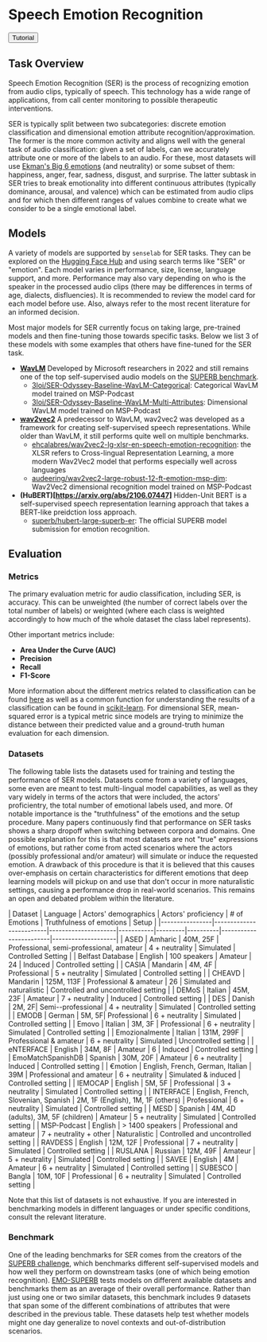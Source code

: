 # Speech Emotion Recognition


<button class="tutorial-button" onclick="window.location.href='https://github.com/sensein/senselab/blob/main/tutorials/audio/speech_emotion_recognition.ipynb'">Tutorial</button>


## Task Overview
Speech Emotion Recognition (SER) is the process of recognizing emotion from audio clips, typically of speech. This technology has a wide range of applications, from call center monitoring to possible therapeutic interventions.

SER is typically split between two subcategories: discrete emotion classification and dimensional emotion attribute recognition/approximation. The former is the more common activity and aligns well with the general task of audio classification: given a set of labels, can we accurately attribute one or more of the labels to an audio. For these, most datasets will use [Ekman's Big 6 emotions](https://www.paulekman.com/universal-emotions/) (and neutrality) or some subset of them: happiness, anger, fear, sadness, disgust, and surprise. The latter subtask in SER tries to break emotionality into different continuous attributes (typically dominance, arousal, and valence) which can be estimated from audio clips and for which then different ranges of values combine to create what we consider to be a single emotional label.


## Models
A variety of models are supported by ```senselab``` for SER tasks. They can be explored on the [Hugging Face Hub](https://huggingface.co/models?pipeline_tag=audio-classification&library=transformers&sort=downloadss) and using search terms like "SER" or "emotion". Each model varies in performance, size, license, language support, and more. Performance may also vary depending on who is the speaker in the processed audio clips (there may be differences in terms of age, dialects, disfluencies). It is recommended to review the model card for each model before use. Also, always refer to the most recent literature for an informed decision.

Most major models for SER currently focus on taking large, pre-trained models and then fine-tuning those towards specific tasks. Below we list 3 of these models with some examples that others have fine-tuned for the SER task.

- **[WavLM](https://arxiv.org/abs/2110.13900)**
Developed by Microsoft researchers in 2022 and still remains one of the top self-supervised audio models on the [SUPERB benchmark](https://superbbenchmark.github.io/#/).
  - [3loi/SER-Odyssey-Baseline-WavLM-Categorical](https://huggingface.co/3loi/SER-Odyssey-Baseline-WavLM-Categorical): Categorical WavLM model trained on MSP-Podcast
  - [3loi/SER-Odyssey-Baseline-WavLM-Multi-Attributes](https://huggingface.co/3loi/SER-Odyssey-Baseline-WavLM-Multi-Attributes): Dimensional WavLM model trained on MSP-Podcast
- **[wav2vec2](https://arxiv.org/abs/2006.11477)**
A predecessor to WavLM, wav2vec2 was developed as a framework for creating self-supervised speech representations. While older than WavLM, it still performs quite well on multiple benchmarks.
  - [ehcalabres/wav2vec2-lg-xlsr-en-speech-emotion-recognition](https://huggingface.co/ehcalabres/wav2vec2-lg-xlsr-en-speech-emotion-recognition): the XLSR refers to Cross-lingual Representation Learning, a more modern Wav2Vec2 model that performs especially well across languages
  - [audeering/wav2vec2-large-robust-12-ft-emotion-msp-dim](https://huggingface.co/audeering/wav2vec2-large-robust-12-ft-emotion-msp-dim): Wav2Vec2 dimensional recognition model trained on MSP-Podcast
- **(HuBERT)[https://arxiv.org/abs/2106.07447]**
Hidden-Unit BERT is a self-supervised speech representation learning approach that takes a BERT-like preidction loss approach.
  - [superb/hubert-large-superb-er](https://huggingface.co/superb/hubert-large-superb-er): The official SUPERB model submission for emotion recognition.


## Evaluation
### Metrics
The primary evaluation metric for audio classification, including SER, is accuracy. This can be unweighted (the number of correct labels over the total number of labels) or weighted (where each class is weighted accordingly to how much of the whole dataset the class label represents).

Other important metrics include:
- **Area Under the Curve (AUC)**
- **Precision**
- **Recall**
- **F1-Score**

More information about the different metrics related to classification can be found [here](https://developers.google.com/machine-learning/crash-course/classification/accuracy-precision-recall) as well as a common function for understanding the results of a classification can be found in [scikit-learn](https://scikit-learn.org/1.5/modules/generated/sklearn.metrics.classification_report.html). For dimensional SER, mean-squared error is a typical metric since models are trying to minimize the distance between their predicted value and a ground-truth human evaluation for each dimension.


### Datasets
The following table lists the datasets used for training and testing the performance of SER models. Datasets come from a variety of languages, some even are meant to test multi-lingual model capabilities, as well as they vary widely in terms of the actors that were included, the actors' proficientry, the total number of emotional labels used, and more. Of notable importance is the "truthfulness" of the emotions and the setup procedure. Many papers continuously find that performance on SER tasks shows a sharp dropoff when switching between corpora and domains. One possible explanation for this is that most datasets are not "true" expressions of emotions, but rather come from acted scenarios where the actors (possibly professional and/or amateur) will simulate or induce the requested emotion. A drawback of this procedure is that it is believed that this causes over-emphasis on certain characteristics for different emotions that deep learning models will pickup on and use that don't occur in more naturalistic settings, causing a performance drop in real-world scenarios. This remains an open and debated problem within the literature.

| Dataset        | Language                  | Actors' demographics  | Actors' proficiency | # of Emotions | Truthfulness of emotions         | Setup |
|----------------|-------------------------|---------------------|-----------|---------|----------|------------------------|--------------------|
| ASED    | Amharic               | 40M, 25F            | Professional, semi-professional, amateur       | 4 + neutrality   | Simulated              | Controlled Setting         |
| Belfast Database | English               | 100 speakers            | Amateur      | 24      | Induced      | Controlled setting            |
| CASIA      | Mandarin     | 4M, 4F             | Professional       | 5 + neutrality       | Simulated            | Controlled setting           |
| CHEAVD       | Mandarin               | 125M, 113F             | Professional & amateur       | 26      | Simulated and naturalistic          | Controlled and uncontrolled setting   |
| DEMoS     | Italian | 45M, 23F | Amateur | 7 + neutrality      | Induced        | Controlled setting       |
| DES     | Danish     | 2M, 2F| Semi--professional      | 4 + neutrality     | Simulated     | Controlled setting     |
| EMODB    | German     | 5M, 5F| Professional       | 6 + neutrality       | Simulated      | Controlled setting      |
| Emovo            | Italian                | 3M, 3F         | Professional        | 6 + neutrality       | Simulated      | Controlled setting          |
| Emozionalmente            | Italian                | 131M, 299F         | Professional & amateur        | 6 + neutrality       | Simulated    | Uncontrolled setting         |
| eNTERFACE            | English                | 34M, 8F         | Amateur        | 6       | Induced      | Controlled setting         |
| EmoMatchSpanishDB            | Spanish                | 30M, 20F         | Amateur        | 6 + neutrality       | Induced        | Controlled setting       |
| €motion            | English, French, German, Italian                | 39M         | Professional and amateur        | 6 + neutrality       | Simulated & induced   | Controlled setting        |
| IEMOCAP            | English                | 5M, 5F         | Professional        | 3 + neutrality       | Simulated    | Controlled setting          |
| INTERFACE            | English, French, Slovenian, Spanish                | 2M, 1F (English), 1M, 1F (others)         | Professional        | 6 + neutrality       | Simulated    | Controlled setting         |
| MESD            | Spanish                | 4M, 4D (adults), 3M, 5F (children)         | Amateur        | 5 + neutrality       | Simulated      | Controlled setting         |
| MSP-Podcast            | English                | > 1400 speakers         | Professional and amateur        | 7 + neutrality + other       | Naturalistic     | Controlled and uncontrolled setting         |
| RAVDESS            | English                | 12M, 12F         | Professional        | 7 + neutrality       | Simulated     | Controlled setting        |
| RUSLANA            | Russian                | 12M, 49F         | Amateur        | 5 + neutrality       | Simulated     | Controlled setting        |
| SAVEE            | English                | 4M         | Amateur        | 6 + neutrality       | Simulated       | Controlled setting         |
| SUBESCO            | Bangla                | 10M, 10F         | Professional        | 6 + neutrality       | Simulated      | Controlled setting          |


Note that this list of datasets is not exhaustive. If you are interested in benchmarking models in different languages or under specific conditions, consult the relevant literature.

### Benchmark
One of the leading benchmarks for SER comes from the creators of the [SUPERB challenge](https://superbbenchmark.github.io/#/), which benchmarks different self-supervised models and how well they perform on downstream tasks (one of which being emotion recognition). [EMO-SUPERB](https://emosuperb.github.io/index.html) tests models on different available datasets and benchmarks them as an average of their overall performance. Rather than just using one or two similar datasets, this benchmark includes 9 datasets that span some of the different combinations of attributes that were described in the previous table. These datasets help test whether models might one day generalize to novel contexts and out-of-distribution scenarios.
